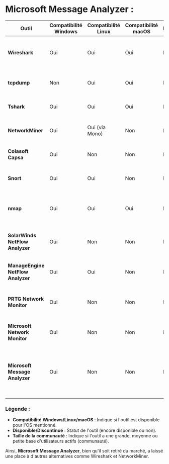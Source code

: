 # **Microsoft Message Analyzer** :

| Outil                          | Compatibilité Windows | Compatibilité Linux | Compatibilité macOS | Disponible/Discontinué | Taille de la communauté | Commentaire supplémentaire |
|---------------------------------|-----------------------|---------------------|---------------------|------------------------|-------------------------|----------------------------|
| **Wireshark**                   | Oui                   | Oui                 | Oui                 | Disponible             | Grande                  | L'un des outils les plus populaires pour l'analyse de paquets. |
| **tcpdump**                     | Non                   | Oui                 | Oui                 | Disponible             | Grande                  | Outil en ligne de commande pour Linux/Unix. |
| **Tshark**                      | Oui                   | Oui                 | Oui                 | Disponible             | Grande                  | Version en ligne de commande de Wireshark. |
| **NetworkMiner**                | Oui                   | Oui (via Mono)      | Non                 | Disponible             | Moyenne                 | Outil orienté forensic, pour l'extraction d'artefacts. |
| **Colasoft Capsa**              | Oui                   | Non                 | Non                 | Disponible             | Moyenne                 | Version gratuite et payante disponibles. |
| **Snort**                       | Oui                   | Oui                 | Non                 | Disponible             | Grande                  | Principalement utilisé pour la détection d'intrusions. |
| **nmap**                        | Oui                   | Oui                 | Oui                 | Disponible             | Très grande             | Outil de découverte réseau et d'audit de sécurité. |
| **SolarWinds NetFlow Analyzer** | Oui                   | Non                 | Non                 | Disponible             | Petite à moyenne        | Outil commercial avec une base d'utilisateurs spécialisée. |
| **ManageEngine NetFlow Analyzer** | Oui                  | Oui                 | Non                 | Disponible             | Moyenne                 | Outil payant, offre une version gratuite limitée. |
| **PRTG Network Monitor**        | Oui                   | Non                 | Non                 | Disponible             | Moyenne à grande        | Version gratuite limitée, très utilisée dans les environnements Windows. |
| **Microsoft Network Monitor**   | Oui                   | Non                 | Non                 | Discontinué            | Moyenne (historique)    | Remplacé par Microsoft Message Analyzer. |
| **Microsoft Message Analyzer**  | Oui                   | Non                 | Non                 | Discontinué            | Moyenne (historique)    | Remplacé par d'autres outils de capture de paquets, officiellement retiré du marché en 2019. |

### Légende :
- **Compatibilité Windows/Linux/macOS** : Indique si l'outil est disponible pour l'OS mentionné.
- **Disponible/Discontinué** : Statut de l'outil (encore disponible ou non).
- **Taille de la communauté** : Indique si l'outil a une grande, moyenne ou petite base d'utilisateurs actifs (communauté).

Ainsi, **Microsoft Message Analyzer**, bien qu'il soit retiré du marché, a laissé une place à d'autres alternatives comme Wireshark et NetworkMiner.

